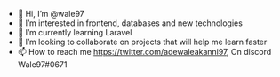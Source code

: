 - 👋 Hi, I’m @wale97
- 👀 I’m interested in frontend, databases and new technologies
- 🌱 I’m currently learning Laravel
- 💞️ I’m looking to collaborate on projects that will help me learn faster
- 📫 How to reach me https://twitter.com/adewaleakanni97, On discord Wale97#0671

<!---
wale97/wale97 is a ✨ special ✨ repository because its `README.md` (this file) appears on your GitHub profile.
You can click the Preview link to take a look at your changes.
--->
